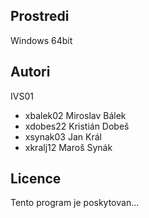 Prostredi
---------

Windows 64bit

Autori
------

IVS01
- xbalek02 Miroslav Bálek
- xdobes22 Kristián Dobeš
- xsynak03 Jan Král
- xkralj12 Maroš Synák

Licence
-------

Tento program je poskytovan...
